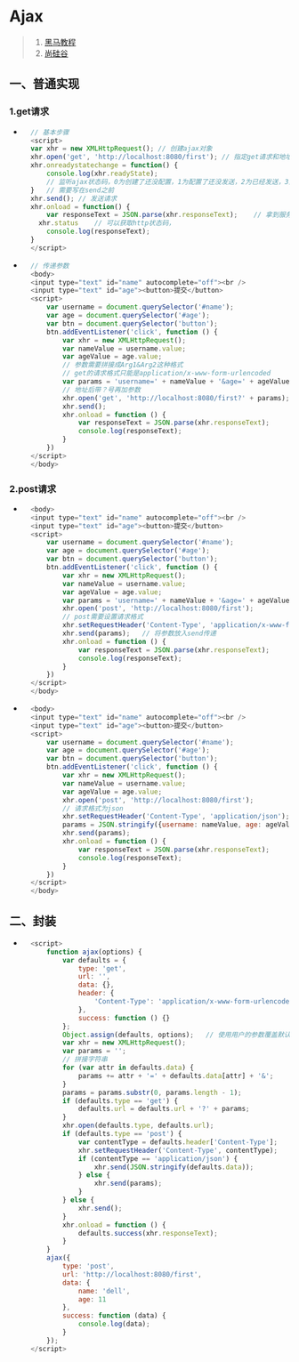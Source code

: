 # Ajax
> 1. [黑马教程](https://www.bilibili.com/video/BV1ji4y1876Y?p=11 "ajax")
> 2. [尚硅谷](https://www.bilibili.com/video/BV1WC4y1b78y?p=6 "ajax")

## 一、普通实现
### 1.get请求
+ ```javascript
	// 基本步骤
	<script>
	var xhr = new XMLHttpRequest();	// 创建ajax对象
	xhr.open('get', 'http://localhost:8080/first');	// 指定get请求和地址
	xhr.onreadystatechange = function() {
		console.log(xhr.readyState);
		// 监听ajax状态码，0为创建了还没配置，1为配置了还没发送，2为已经发送，3为已接受到服务器的部分数据，4为已接受完成
	}	// 需要写在send之前
	xhr.send();	// 发送请求
	xhr.onload = function() {
		var responseText = JSON.parse(xhr.responseText);	// 拿到服务器返回的数据
	  xhr.status	// 可以获取http状态码，
		console.log(responseText);
	}
	</script>
	```
+ ```javascript
	// 传递参数
	<body>
    <input type="text" id="name" autocomplete="off"><br />
    <input type="text" id="age"><button>提交</button>
    <script>
        var username = document.querySelector('#name');
        var age = document.querySelector('#age');
        var btn = document.querySelector('button');
        btn.addEventListener('click', function () {
            var xhr = new XMLHttpRequest();
            var nameValue = username.value;
            var ageValue = age.value;
            // 参数需要拼接成Arg1&Arg2这种格式
            // get的请求格式只能是application/x-www-form-urlencoded
            var params = 'username=' + nameValue + '&age=' + ageValue;
            // 地址后带？号再加参数
            xhr.open('get', 'http://localhost:8080/first?' + params);
            xhr.send();
            xhr.onload = function () {
                var responseText = JSON.parse(xhr.responseText);
                console.log(responseText);
            }
        })
    </script>
	</body>
	```
### 2.post请求
+ ```javascript
	<body>
    <input type="text" id="name" autocomplete="off"><br />
    <input type="text" id="age"><button>提交</button>
    <script>
        var username = document.querySelector('#name');
        var age = document.querySelector('#age');
        var btn = document.querySelector('button');
        btn.addEventListener('click', function () {
            var xhr = new XMLHttpRequest();
            var nameValue = username.value;
            var ageValue = age.value;
            var params = 'username=' + nameValue + '&age=' + ageValue;
            xhr.open('post', 'http://localhost:8080/first');
            // post需要设置请求格式
            xhr.setRequestHeader('Content-Type', 'application/x-www-form-urlencoded');
            xhr.send(params);	// 将参数放入send传递
            xhr.onload = function () {
                var responseText = JSON.parse(xhr.responseText);
                console.log(responseText);
            }
        })
    </script>
	</body>
	```
+ ```javascript
	<body>
    <input type="text" id="name" autocomplete="off"><br />
    <input type="text" id="age"><button>提交</button>
    <script>
        var username = document.querySelector('#name');
        var age = document.querySelector('#age');
        var btn = document.querySelector('button');
        btn.addEventListener('click', function () {
            var xhr = new XMLHttpRequest();
            var nameValue = username.value;
            var ageValue = age.value;
            xhr.open('post', 'http://localhost:8080/first');
            // 请求格式为json
            xhr.setRequestHeader('Content-Type', 'application/json');
            params = JSON.stringify({username: nameValue, age: ageValue});	// 将参数转为json传递
            xhr.send(params);
            xhr.onload = function () {
                var responseText = JSON.parse(xhr.responseText);
                console.log(responseText);
            }
        })
    </script>
	</body>
	```

## 二、封装
+ ```javascript
	<script>
        function ajax(options) {
            var defaults = {
                type: 'get',
                url: '',
                data: {},
                header: {
                    'Content-Type': 'application/x-www-form-urlencoded'
                },
                success: function () {}
            };
            Object.assign(defaults, options);	// 使用用户的参数覆盖默认值
            var xhr = new XMLHttpRequest();
            var params = '';
            // 拼接字符串
            for (var attr in defaults.data) {
                params += attr + '=' + defaults.data[attr] + '&';
            }
            params = params.substr(0, params.length - 1);
            if (defaults.type == 'get') {
                defaults.url = defaults.url + '?' + params;
            }
            xhr.open(defaults.type, defaults.url);
            if (defaults.type == 'post') {
                var contentType = defaults.header['Content-Type'];
                xhr.setRequestHeader('Content-Type', contentType);
                if (contentType == 'application/json') {
                    xhr.send(JSON.stringify(defaults.data));
                } else {
                    xhr.send(params);
                }
            } else {
                xhr.send();
            }
            xhr.onload = function () {
                defaults.success(xhr.responseText);
            }
        }
        ajax({
            type: 'post',
            url: 'http://localhost:8080/first',
            data: {
                name: 'dell',
                age: 11
            },
            success: function (data) {
                console.log(data);
            }
        });
    </script>
	```